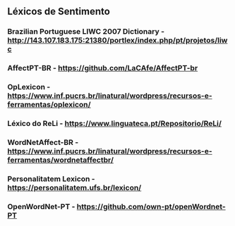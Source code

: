 ## Léxicos de Sentimento

### Brazilian Portuguese LIWC 2007 Dictionary - http://143.107.183.175:21380/portlex/index.php/pt/projetos/liwc
### AffectPT-BR - https://github.com/LaCAfe/AffectPT-br
### OpLexicon - https://www.inf.pucrs.br/linatural/wordpress/recursos-e-ferramentas/oplexicon/
### Léxico do ReLi - https://www.linguateca.pt/Repositorio/ReLi/
### WordNetAffect-BR - https://www.inf.pucrs.br/linatural/wordpress/recursos-e-ferramentas/wordnetaffectbr/
### Personalitatem Lexicon - https://personalitatem.ufs.br/lexicon/
### OpenWordNet-PT - https://github.com/own-pt/openWordnet-PT

<!--
**brasileiras-pln/brasileiras-pln** is a ✨ _special_ ✨ repository because its `README.md` (this file) appears on your GitHub profile.

Here are some ideas to get you started:

- 🔭 I’m currently working on ...
- 🌱 I’m currently learning ...
- 👯 I’m looking to collaborate on ...
- 🤔 I’m looking for help with ...
- 💬 Ask me about ...
- 📫 How to reach me: ...
- 😄 Pronouns: ...
- ⚡ Fun fact: ...
-->
